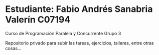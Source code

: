 # Estudiante: Fabio Andrés Sanabria Valerín C07194 

Curso de Programación Paralela y Concurrente Grupo 3

Repositorio privado para subir las tareas, ejercicios, talleres, entre otras cosas...
